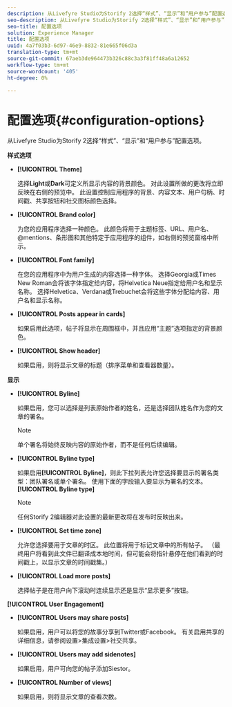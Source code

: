 ```yaml
---
description: 从Livefyre Studio为Storify 2选择“样式”、“显示”和“用户参与”配置选项。
seo-description: 从Livefyre Studio为Storify 2选择“样式”、“显示”和“用户参与”配置选项。
seo-title: 配置选项
solution: Experience Manager
title: 配置选项
uuid: 4a7f03b3-6d97-46e9-8832-81e665f06d3a
translation-type: tm+mt
source-git-commit: 67aeb3de964473b326c88c3a3f81ff48a6a12652
workflow-type: tm+mt
source-wordcount: '405'
ht-degree: 0%

---
```



# 配置选项{#configuration-options}

从Livefyre Studio为Storify 2选择“样式”、“显示”和“用户参与”配置选项。

**样式选项**

* **[!UICONTROL Theme]**

   选择&#x200B;**Light**&#x200B;或&#x200B;**Dark**&#x200B;可定义所显示内容的背景颜色。 对此设置所做的更改将立即反映在右侧的预览中。 此设置控制应用程序的背景、内容文本、用户句柄、时间戳、共享按钮和社交图标颜色选择。

* **[!UICONTROL Brand color]**

   为您的应用程序选择一种颜色。 此颜色将用于主题标签、URL、用户名、@mentions、条形图和其他特定于应用程序的组件，如右侧的预览窗格中所示。

* **[!UICONTROL Font family]**

   在您的应用程序中为用户生成的内容选择一种字体。 选择Georgia或Times New Roman会将该字体指定给内容，将Helvetica Neue指定给用户名和显示名称。 选择Helvetica、Verdana或Trebuchet会将这些字体分配给内容、用户名和显示名称。

* **[!UICONTROL Posts appear in cards]**

   如果启用此选项，帖子将显示在周围框中，并且应用“主题”选项指定的背景颜色。

* **[!UICONTROL Show header]**

   如果启用，则将显示文章的标题（排序菜单和查看器数量）。

**显示**

* **[!UICONTROL Byline]**

   如果启用，您可以选择是列表原始作者的姓名，还是选择团队姓名作为您的文章的署名。

   >[!NOTE]
   >
   >单个署名将始终反映内容的原始作者，而不是任何后续编辑。

* **[!UICONTROL Byline type]**

   如果启用&#x200B;**[!UICONTROL Byline]**，则此下拉列表允许您选择要显示的署名类型：团队署名或单个署名。 使用下面的字段输入要显示为署名的文本。**[!UICONTROL Byline type]**

   >[!NOTE]
   >
   >任何Storify 2编辑器对此设置的最新更改将在发布时反映出来。

* **[!UICONTROL Set time zone]**

   允许您选择要用于文章的时区。 此位置将用于标记文章中的所有帖子。 （最终用户将看到此文件已翻译成本地时间，但可能会将指针悬停在他们看到的时间戳上，以显示文章的时间戳集。）

* **[!UICONTROL Load more posts]**

   选择帖子是在用户向下滚动时连续显示还是显示“显示更多”按钮。

**[!UICONTROL User Engagement]**

* **[!UICONTROL Users may share posts]**

   如果启用，用户可以将您的故事分享到Twitter或Facebook。 有关启用共享的详细信息，请参阅设置>集成设置>社交共享。

* **[!UICONTROL Users may add sidenotes]**

   如果启用，用户可向您的帖子添加Siestor。

* **[!UICONTROL Number of views]**

   如果启用，则将显示文章的查看次数。

